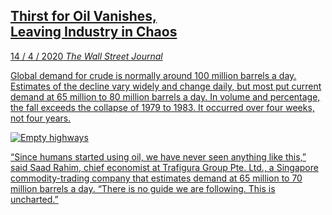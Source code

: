 <a class='link' href='https://archive.is/W3hcc'>
<article>

## Thirst for Oil Vanishes, <br> Leaving Industry in Chaos

<time datetime=2020-04-14>14 / 4 / 2020</time>
_The Wall Street Journal_

Global demand for crude is normally around 100 million barrels a day. Estimates
of the decline vary widely and change daily, but most put current demand at 65
million to 80 million barrels a day. In volume and percentage, the fall exceeds
the collapse of 1979 to 1983. It occurred over four weeks, not four years.

![](corona-empty-streets.jpg 'Empty highways')

“Since humans started using oil, we have never seen anything like this,” said
Saad Rahim, chief economist at Trafigura Group Pte. Ltd., a Singapore
commodity-trading company that estimates demand at 65 million to 70 million
barrels a day. “There is no guide we are following. This is uncharted.”

</article>
